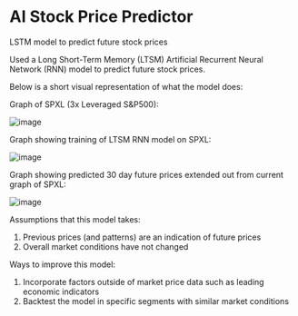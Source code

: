 # AI Stock Price Predictor
LSTM model to predict future stock prices

Used a Long Short-Term Memory (LTSM) Artificial Recurrent Neural Network (RNN) model to predict future stock prices.

Below is a short visual representation of what the model does:


Graph of SPXL (3x Leveraged S&P500):

![image](https://user-images.githubusercontent.com/82794849/147861274-8d4cb3fe-31ed-4ecc-a6be-fa6df47968ca.png)

Graph showing training of LTSM RNN model on SPXL:

![image](https://user-images.githubusercontent.com/82794849/147861300-6107d911-03bc-4254-976c-50b83707cbc7.png)

Graph showing predicted 30 day future prices extended out from current graph of SPXL:

![image](https://user-images.githubusercontent.com/82794849/147861315-2f6d9949-56b8-4c78-bd62-e83a0b7f2697.png)




Assumptions that this model takes:
1. Previous prices (and patterns) are an indication of future prices
2. Overall market conditions have not changed

Ways to improve this model:
1. Incorporate factors outside of market price data such as leading economic indicators
2. Backtest the model in specific segments with similar market conditions
